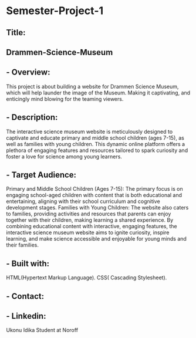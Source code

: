 # Semester-Project-1

## Title:

## Drammen-Science-Museum

## - Overview:
This project is about building a website for Drammen Science Museum, which will help launder the image of the Museum. Making it captivating, and enticingly mind blowing for the teaming viewers.

## - Description:
The interactive science museum website is meticulously designed to captivate and educate primary and middle school children (ages 7-15), as well as families with young children. This dynamic online platform offers a plethora of engaging features and resources tailored to spark curiosity and foster a love for science among young learners.

## - Target Audience:
Primary and Middle School Children (Ages 7-15): The primary focus is on engaging school-aged children with content that is both educational and entertaining, aligning with their school curriculum and cognitive development stages.
Families with Young Children: The website also caters to families, providing activities and resources that parents can enjoy together with their children, making learning a shared experience.
By combining educational content with interactive, engaging features, the interactive science museum website aims to ignite curiosity, inspire learning, and make science accessible and enjoyable for young minds and their families.

## - Built with:

HTML(Hypertext Markup Language).
CSS( Cascading Stylesheet).

## - Contact:

## - Linkedin:
Ukonu Idika
Student at Noroff